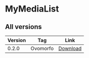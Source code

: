 # MyMediaList

## All versions
| Version | Tag | Link |
|---------|-----------|-----------|
| 0.2.0   | Ovomorfo  | [Download](https://github.com/RafaEscobar/my-media-list-app/releases/download/apk/app-release.apk) |

